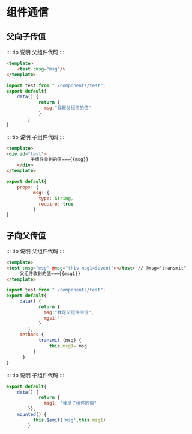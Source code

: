 # 组件通信
## 父向子传值
::: tip 说明
父组件代码
:::
``` html
<template>
    <test :msg="msg"/>
</template>
```
``` js
import test from "./components/test";
export default{
	data() {
            return {
              msg:"我是父组件的值"
            }
        }
}
```
::: tip 说明
子组件代码
:::
``` html
<template>
<div id="test">
         子组件收到的值==={{msg}}
    </div>
</template>
```
``` js
export default{
	props: {
          msg: {
            type: String,
            require: true
          }
}
```
## 子向父传值
::: tip 说明
父组件代码
:::
``` html
<template>
<test :msg="msg" @msg="this.msg1=$event"></test> // @msg="transmit"
     父组件收到的值==={{msg1}}
</template>
```
``` js
import test from "./components/test";
export default{
	 data() {
            return {
              msg:"我是父组件的值",
              mgs1:''
            }
        },
     methods:{
     	    transmit (msg) {
            	this.msg1= msg
          }
      }
}
```
::: tip 说明
子组件代码
:::
``` js
export default{
	data() {
            return {
              msg1: "我是子组件的值"
        }},
    mounted() {
          this.$emit('msg',this.msg1)
        }
```